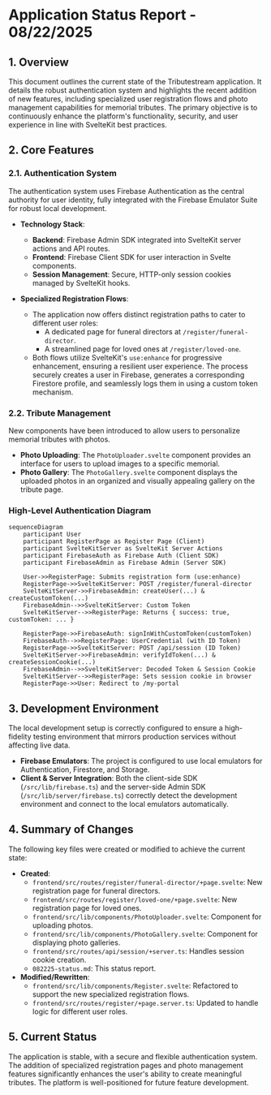 # Application Status Report - 08/22/2025

## 1. Overview

This document outlines the current state of the Tributestream application. It details the robust authentication system and highlights the recent addition of new features, including specialized user registration flows and photo management capabilities for memorial tributes. The primary objective is to continuously enhance the platform's functionality, security, and user experience in line with SvelteKit best practices.

## 2. Core Features

### 2.1. Authentication System

The authentication system uses Firebase Authentication as the central authority for user identity, fully integrated with the Firebase Emulator Suite for robust local development.

*   **Technology Stack**:
    *   **Backend**: Firebase Admin SDK integrated into SvelteKit server actions and API routes.
    *   **Frontend**: Firebase Client SDK for user interaction in Svelte components.
    *   **Session Management**: Secure, HTTP-only session cookies managed by SvelteKit hooks.

*   **Specialized Registration Flows**:
    *   The application now offers distinct registration paths to cater to different user roles:
        *   A dedicated page for funeral directors at `/register/funeral-director`.
        *   A streamlined page for loved ones at `/register/loved-one`.
    *   Both flows utilize SvelteKit's `use:enhance` for progressive enhancement, ensuring a resilient user experience. The process securely creates a user in Firebase, generates a corresponding Firestore profile, and seamlessly logs them in using a custom token mechanism.

### 2.2. Tribute Management

New components have been introduced to allow users to personalize memorial tributes with photos.

*   **Photo Uploading**: The `PhotoUploader.svelte` component provides an interface for users to upload images to a specific memorial.
*   **Photo Gallery**: The `PhotoGallery.svelte` component displays the uploaded photos in an organized and visually appealing gallery on the tribute page.

### High-Level Authentication Diagram

```mermaid
sequenceDiagram
    participant User
    participant RegisterPage as Register Page (Client)
    participant SvelteKitServer as SvelteKit Server Actions
    participant FirebaseAuth as Firebase Auth (Client SDK)
    participant FirebaseAdmin as Firebase Admin (Server SDK)

    User->>RegisterPage: Submits registration form (use:enhance)
    RegisterPage->>SvelteKitServer: POST /register/funeral-director
    SvelteKitServer->>FirebaseAdmin: createUser(...) & createCustomToken(...)
    FirebaseAdmin-->>SvelteKitServer: Custom Token
    SvelteKitServer-->>RegisterPage: Returns { success: true, customToken: ... }

    RegisterPage->>FirebaseAuth: signInWithCustomToken(customToken)
    FirebaseAuth-->>RegisterPage: UserCredential (with ID Token)
    RegisterPage->>SvelteKitServer: POST /api/session (ID Token)
    SvelteKitServer->>FirebaseAdmin: verifyIdToken(...) & createSessionCookie(...)
    FirebaseAdmin-->>SvelteKitServer: Decoded Token & Session Cookie
    SvelteKitServer-->>RegisterPage: Sets session cookie in browser
    RegisterPage->>User: Redirect to /my-portal
```

## 3. Development Environment

The local development setup is correctly configured to ensure a high-fidelity testing environment that mirrors production services without affecting live data.

*   **Firebase Emulators**: The project is configured to use local emulators for Authentication, Firestore, and Storage.
*   **Client & Server Integration**: Both the client-side SDK (`/src/lib/firebase.ts`) and the server-side Admin SDK (`/src/lib/server/firebase.ts`) correctly detect the development environment and connect to the local emulators automatically.

## 4. Summary of Changes

The following key files were created or modified to achieve the current state:

*   **Created**:
    *   `frontend/src/routes/register/funeral-director/+page.svelte`: New registration page for funeral directors.
    *   `frontend/src/routes/register/loved-one/+page.svelte`: New registration page for loved ones.
    *   `frontend/src/lib/components/PhotoUploader.svelte`: Component for uploading photos.
    *   `frontend/src/lib/components/PhotoGallery.svelte`: Component for displaying photo galleries.
    *   `frontend/src/routes/api/session/+server.ts`: Handles session cookie creation.
    *   `082225-status.md`: This status report.
*   **Modified/Rewritten**:
    *   `frontend/src/lib/components/Register.svelte`: Refactored to support the new specialized registration flows.
    *   `frontend/src/routes/register/+page.server.ts`: Updated to handle logic for different user roles.

## 5. Current Status

The application is stable, with a secure and flexible authentication system. The addition of specialized registration pages and photo management features significantly enhances the user's ability to create meaningful tributes. The platform is well-positioned for future feature development.